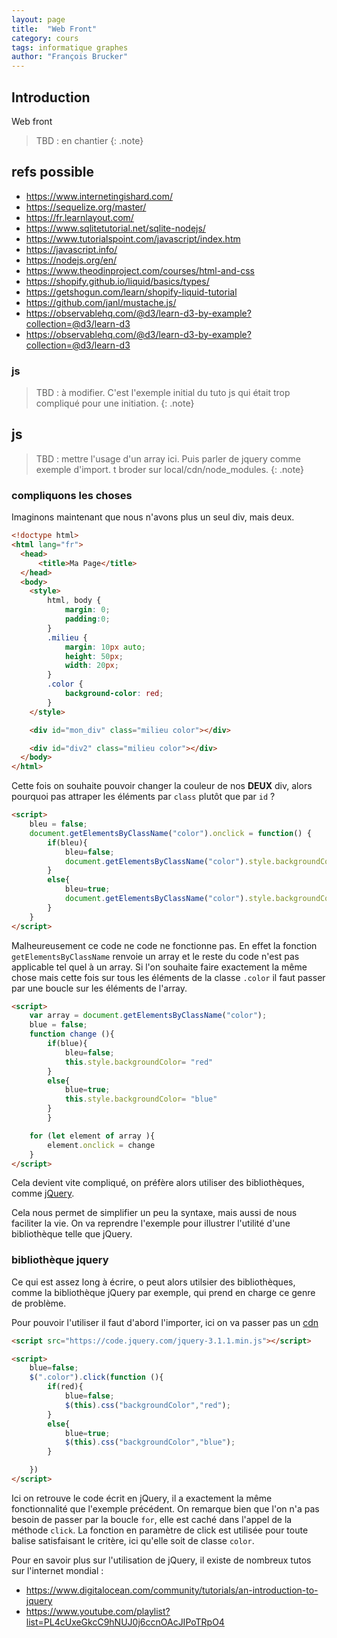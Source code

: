 ```yaml
---
layout: page
title:  "Web Front"
category: cours
tags: informatique graphes
author: "François Brucker"
---
```


## Introduction

Web front

> TBD : en chantier
{: .note}

## refs possible 

* <https://www.internetingishard.com/>
* <https://sequelize.org/master/>
* <https://fr.learnlayout.com/>
* <https://www.sqlitetutorial.net/sqlite-nodejs/>
* <https://www.tutorialspoint.com/javascript/index.htm>
* <https://javascript.info/>
* <https://nodejs.org/en/>
* <https://www.theodinproject.com/courses/html-and-css>
* <https://shopify.github.io/liquid/basics/types/>
* <https://getshogun.com/learn/shopify-liquid-tutorial>
* <https://github.com/janl/mustache.js/>
* <https://observablehq.com/@d3/learn-d3-by-example?collection=@d3/learn-d3>
* <https://observablehq.com/@d3/learn-d3-by-example?collection=@d3/learn-d3>


### js 

> TBD : à modifier. C'est l'exemple initial du tuto js qui était trop compliqué pour une initiation.
{: .note}

## js

> TBD : mettre l'usage d'un array ici. Puis parler de jquery comme exemple d'import. t broder sur local/cdn/node_modules.
{: .note}

### compliquons les choses

Imaginons maintenant que nous n'avons plus un seul div, mais deux.

~~~~html
<!doctype html>
<html lang="fr">
  <head>
      <title>Ma Page</title>
  </head>
  <body>
    <style>
        html, body {
            margin: 0;
            padding:0;
        }
        .milieu {
            margin: 10px auto;
            height: 50px;
            width: 20px;
        }
        .color {
            background-color: red;
        }
    </style>

    <div id="mon_div" class="milieu color"></div>

    <div id="div2" class="milieu color"></div>
  </body>
</html>
~~~~

Cette fois on souhaite pouvoir changer la couleur de nos **DEUX** div, alors pourquoi pas attraper les éléments par `class` plutôt que par `id` ?

~~~~~html
<script>
    bleu = false;
    document.getElementsByClassName("color").onclick = function() {
        if(bleu){
            bleu=false;
            document.getElementsByClassName("color").style.backgroundColor = "red"
        }
        else{
            bleu=true;
            document.getElementsByClassName("color").style.backgroundColor = "blue"
        }
    }
</script>
~~~~~

Malheureusement ce code ne code ne fonctionne pas. En effet la fonction `getElementsByClassName` renvoie un array et le reste du code n'est pas applicable tel quel à un array.
Si l'on souhaite faire exactement la même chose mais cette fois sur tous les éléments de la classe ``.color`` il faut passer par une boucle sur les éléments de l'array.

~~~~~html
<script>
    var array = document.getElementsByClassName("color");
    blue = false;
    function change (){
        if(blue){
            bleu=false;
            this.style.backgroundColor= "red"
        }
        else{
            blue=true;
            this.style.backgroundColor= "blue"
        }
        }

    for (let element of array ){
        element.onclick = change
    }
</script>
~~~~~

Cela devient vite compliqué, on préfère alors utiliser des bibliothèques, comme [jQuery](https://jquery.com).

Cela nous permet de simplifier un peu la syntaxe, mais aussi de nous faciliter la vie. 
On va reprendre l'exemple pour illustrer l'utilité d'une bibliothèque telle que jQuery.

### bibliothèque jquery

Ce qui est assez long à écrire, o peut alors utilsier des bibliothèques, comme la bibliothèque jQuery par exemple, qui prend en charge ce genre de problème.

Pour pouvoir l'utiliser il faut d'abord l'importer, ici on va passer pas un [cdn](https://en.wikipedia.org/wiki/Content_delivery_network)

~~~~html
<script src="https://code.jquery.com/jquery-3.1.1.min.js"></script>

<script>
    blue=false;
    $(".color").click(function (){
        if(red){
            blue=false;
            $(this).css("backgroundColor","red");
        }
        else{
            blue=true;
            $(this).css("backgroundColor","blue");
        }

    })
</script>
~~~~

Ici on retrouve le code écrit en jQuery, il a exactement la même fonctionnalité que l'exemple précédent. On remarque bien que l'on n'a pas besoin de passer par la boucle `for`, elle est caché dans l'appel de la méthode `click`. La fonction en paramètre de click est utilisée pour toute balise satisfaisant le critère, ici qu'elle soit de classe `color`.

Pour en savoir plus sur l'utilisation de jQuery, il existe de nombreux tutos sur l'internet mondial : 
* <https://www.digitalocean.com/community/tutorials/an-introduction-to-jquery>
* <https://www.youtube.com/playlist?list=PL4cUxeGkcC9hNUJ0j6ccnOAcJIPoTRpO4>



